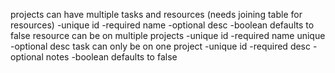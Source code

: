 projects                        can have multiple tasks and resources (needs joining table for resources)
    -unique id
    -required name
    -optional desc
    -boolean defaults to false
resource                        can be on multiple projects
    -unique id
    -required name unique
    -optional desc
task                            can only be on one project
    -unique id
    -required desc
    -optional notes
    -boolean defaults to false
